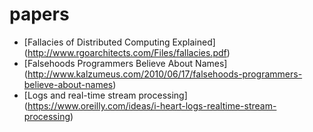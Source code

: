 # papers

* [Fallacies of Distributed Computing Explained] (http://www.rgoarchitects.com/Files/fallacies.pdf)
* [Falsehoods Programmers Believe About Names] (http://www.kalzumeus.com/2010/06/17/falsehoods-programmers-believe-about-names)
* [Logs and real-time stream processing] (https://www.oreilly.com/ideas/i-heart-logs-realtime-stream-processing)
